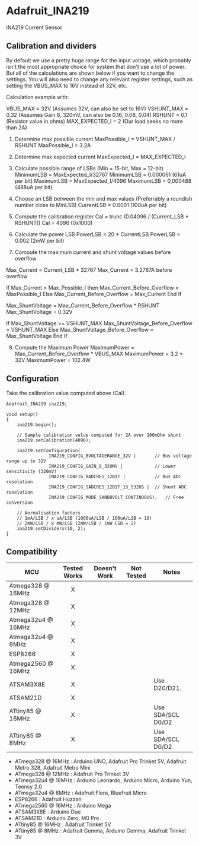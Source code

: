Adafruit_INA219
===============

INA219 Current Sensor

## Calibration and dividers

By default we use a pretty huge range for the input voltage,
which probably isn't the most appropriate choice for system
that don't use a lot of power.  But all of the calculations
are shown below if you want to change the settings.  You will
also need to change any relevant register settings, such as
setting the VBUS_MAX to 16V instead of 32V, etc.

Calculation example with:

VBUS_MAX = 32V             (Assumes 32V, can also be set to 16V)
VSHUNT_MAX = 0.32          (Assumes Gain 8, 320mV, can also be 0.16, 0.08, 0.04)
RSHUNT = 0.1               (Resistor value in ohms)
MAX_EXPECTED_I = 2         (Our load seeks no more than 2A)

1. Determine max possible current
MaxPossible_I = VSHUNT_MAX / RSHUNT
MaxPossible_I = 3.2A

2. Determine max expected current
MaxExpected_I = MAX_EXPECTED_I

3. Calculate possible range of LSBs (Min = 15-bit, Max = 12-bit)
MinimumLSB = MaxExpected_I/32767
MinimumLSB = 0.000061              (61uA per bit)
MaximumLSB = MaxExpected_I/4096
MaximumLSB = 0,000488              (488uA per bit)

4. Choose an LSB between the min and max values
   (Preferrably a roundish number close to MinLSB)
CurrentLSB = 0.0001 (100uA per bit)

5. Compute the calibration register
Cal = trunc (0.04096 / (Current_LSB * RSHUNT))
Cal = 4096 (0x1000)

6. Calculate the power LSB
PowerLSB = 20 * CurrentLSB
PowerLSB = 0.002 (2mW per bit)

7. Compute the maximum current and shunt voltage values before overflow

Max_Current = Current_LSB * 32767
Max_Current = 3.2767A before overflow

If Max_Current > Max_Possible_I then
   Max_Current_Before_Overflow = MaxPossible_I
Else
   Max_Current_Before_Overflow = Max_Current
End If

Max_ShuntVoltage = Max_Current_Before_Overflow * RSHUNT
Max_ShuntVoltage = 0.32V

If Max_ShuntVoltage >= VSHUNT_MAX
   Max_ShuntVoltage_Before_Overflow = VSHUNT_MAX
Else
   Max_ShuntVoltage_Before_Overflow = Max_ShuntVoltage
End If

8. Compute the Maximum Power
MaximumPower = Max_Current_Before_Overflow * VBUS_MAX
MaximumPower = 3.2 * 32V
MaximumPower = 102.4W


## Configuration

Take the calibration value computed above (Cal).

	Adafruit_INA219 ina219;
	
	void setup()
	{
		ina219.begin();
		
		// Sample calibration value computed for 2A over 100mOhm shunt
		ina219.setCalibration(4096);
		
		ina219.setConfiguration(
					INA219_CONFIG_BVOLTAGERANGE_32V |		// Bus voltage range up to 32V
                    INA219_CONFIG_GAIN_8_320MV |			// Lower sensitivity (320mV)
                    INA219_CONFIG_BADCRES_12BIT |			// Bus ADC resolution
                    INA219_CONFIG_SADCRES_12BIT_1S_532US |	// Shunt ADC resolution
                    INA219_CONFIG_MODE_SANDBVOLT_CONTINUOUS);	// Free conversion
		
		// Normalisation factors
		// 1mA/LSB / x uA/LSB (1000uA/LSB / 100uA/LSB = 10)
		// 2mW/LSB / x mW/LSB (2mW/LSB / 1mW LSB = 2)
		ina219.setDividers(10, 2);
	}
  
<!-- START COMPATIBILITY TABLE -->

## Compatibility

MCU               | Tested Works | Doesn't Work | Not Tested  | Notes
----------------- | :----------: | :----------: | :---------: | -----
Atmega328 @ 16MHz |      X       |             |            | 
Atmega328 @ 12MHz |      X       |             |            | 
Atmega32u4 @ 16MHz |      X       |             |            | 
Atmega32u4 @ 8MHz |      X       |             |            | 
ESP8266           |      X       |             |            | 
Atmega2560 @ 16MHz |      X       |             |            | 
ATSAM3X8E         |      X       |             |            | Use D20/D21.
ATSAM21D          |      X       |             |            | 
ATtiny85 @ 16MHz  |      X       |             |            | Use SDA/SCL D0/D2
ATtiny85 @ 8MHz   |      X       |             |            | Use SDA/SCL D0/D2

  * ATmega328 @ 16MHz : Arduino UNO, Adafruit Pro Trinket 5V, Adafruit Metro 328, Adafruit Metro Mini
  * ATmega328 @ 12MHz : Adafruit Pro Trinket 3V
  * ATmega32u4 @ 16MHz : Arduino Leonardo, Arduino Micro, Arduino Yun, Teensy 2.0
  * ATmega32u4 @ 8MHz : Adafruit Flora, Bluefruit Micro
  * ESP8266 : Adafruit Huzzah
  * ATmega2560 @ 16MHz : Arduino Mega
  * ATSAM3X8E : Arduino Due
  * ATSAM21D : Arduino Zero, M0 Pro
  * ATtiny85 @ 16MHz : Adafruit Trinket 5V
  * ATtiny85 @ 8MHz : Adafruit Gemma, Arduino Gemma, Adafruit Trinket 3V

<!-- END COMPATIBILITY TABLE -->
